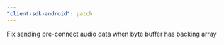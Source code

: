 ```yaml
---
"client-sdk-android": patch
---
```


Fix sending pre-connect audio data when byte buffer has backing array
